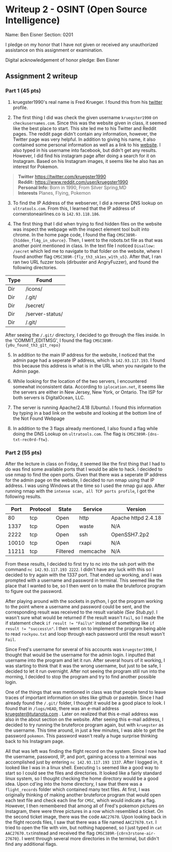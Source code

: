 Writeup 2 - OSINT (Open Source Intelligence)
======

Name: Ben Eisner
Section: 0201

I pledge on my honor that I have not given or received any unauthorized assistance on this assignment or examination.

Digital acknowledgement of honor pledge: Ben Eisner

## Assignment 2 writeup

### Part 1 (45 pts)

1. kruegster1990's real name is Fred Krueger. I found this from his [twitter](https://twitter.com/kruegster1990) profile.


2. The first thing I did was check the given username `kruegster1990` on `checkusernames.com`. Since this was the website given in class, it seemed like the best place to start. This site led me to his Twitter and Reddit pages. The reddit page didn't contain any information, however, the Twitter page was very helpful. In addition to giving his name, it also contained some personal information as well as a link to his [website](http://cornerstoneairlines.co). I also typed in his username into facebook, but didn't get any results. However, I did find his instagram page after doing a search for it on Instagram. Based on his Instagram images, it seems like he also has an interest for Pokemon.

  > **Twitter** https://twitter.com/kruegster1990 <br>
   **Reddit:** https://www.reddit.com/user/kruegster1990 <br>
   **Personal Info:** Born in 1990, From Silver Spring,MD <br>
   **Interests** Planes, Flying, Pokemon


3. To find the IP Address of the webserver, I did a reverse DNS lookup on `ultratools.com`. From this, I learned that the IP address of cornerstoneairlines.co is `142.93.118.186`.  

4. The first thing that I did when trying to find hidden files on the website was inspect the webpage with the inspect element tool built into chrome. In the home page code, I found the flag `CMSC389R-{h1dden_fl4g_in_s0urce}`. Then, I went to the robots.txt file as that was another point mentioned in class. In the text file I noticed `Disallow: /secret` which led me to navigate to that folder on the website, where I found another flag `CMSC389R-{fly_th3_sk1es_w1th_u5}`. After that, I ran ran two URL fuzzer tools (dirbuster and AngryFuzzer), and found the following directories.

| Type | Found           |
|------|-----------------|
| Dir  | /icons/         |
| Dir  | /.git/          |
| Dir  | /secret/        |
| Dir  | /server-status/ |
| Dir  | /.git/          |

After seeing the `/.git/` directory, I decided to go through the files inside. In the 'COMMIT_EDITMSG', I found the flag `CMSC389R-{y0u_found_th3_g1t_repo}`

5. In addition to the main IP address for the website, I noticed that the admin page had a seperate IP address, which is `142.93.117.193`. I found this because this address is what is in the URL when you navigate to the Admin page.

6. While looking for the location of the two servers, I encountered somewhat inconsistent data. According to `iplocation.net`, it seems like the servers are either in New Jersey, New York, or Ontario. The ISP for both servers is DigitalOcean, LLC.  

7. The server is running Apache/2.4.18 (Ubuntu). I found this information by typing in a bad link on the website and looking at the bottom line of the Not Found Webpage

8. In addition to the 3 flags already mentioned, I also found a flag while doing the DNS Lookup on `ultratools.com`. The flag is `CMSC389R-{dns-txt-rec0rd-ftw}`.

### Part 2 (55 pts)

After the lecture in class on Friday, it seemed like the first thing that I had to do was find some available ports that I would be able to hack. I decided to use nmap to find the open ports. Given that there was a seperate IP address for the admin page on the website, I decided to run nmap using that IP address. I was using Windows at the time so I used the nmap gui app. After running nmap with the ``intense scan, all TCP ports profile``, I got the following results.

| Port | Protocol |State     | Service   | Version           |
|------|----------|----------|-----------|-------------------|
| 80   | tcp      | Open     | http      |Apache httpd 2.4.18|
| 1337 | tcp      | Open     | waste     |N/A                |
| 2222 | tcp      | Open     | ssh       |OpenSSH7.2p2       |
|10010 | tcp      | Open     | rxapi     |N/A                |
| 11211| tcp      | Filtered | memcache  |N/A                |

From these results, I decided to first try to nc into the ssh port with the command ``nc 142.93.117.193 2222``. I didn't have any luck with this so I decided to try again with the 1337 port. That ended up working, and I was prompted with a username and password in terminal. This seemed like the place that I wanted to be, so I then went on to make the bruteforce program to figure out the password.

After playing around with the sockets in python, I got the program working to the point where a username and password could be sent, and the corresponding result was received to the result variable *(See Stub.py)*. I wasn't sure what would be returned if the result wasn't `Fail`, so I made the if statement check `if result != "Fail\n"` instead of something like `if result != "success\n"`. I then went on to implement the program being able to read `rockyou.txt` and loop through each password until the result wasn't `Fail`.

Since Fred's username for several of his accounts was `kruegster1990`, I thought that would be the username for the admin login. I inputted that username into the program and let it run. After several hours of it working, I was starting to think that it was the wrong username, but just to be safe, I decided to let it run overnight. After not seeing the program still run into the morning, I decided to stop the program and try to find another possible login.

One of the things that was mentioned in class was that people tend to leave traces of important information on sites like github or pastebin. Since I had already found the `/.git/` folder, I thought it would be a good place to look. I found that in `/logs/HEAD`, there was an e-mail address kruegster@tutanota.com . Later on realized that this e-mail address was also in the about section on the website. After seeing this e-mail address, I decided to try running the bruteforce program again, but with `kruegster` as the username. This time around, in just a few minutes, I was able to get the password `pokemon`. This password wasn't really a huge surprise thinking back to his Instagram page.

All that was left was finding the flight record on the system. Since I now had the username, password, IP, and port, gaining access to a terminal was accomplished just by entering `nc 142.93.117.193 1337`. After I logged in, it looked like I was in a linux shell. Executing `ls` seemed like a good way to start so I could see the files and directories. It looked like a fairly standard linux system, so I thought checking the home directory would be a good idea. Upon cd'ing into the home directory, I saw that there was a `flight_records` folder which contained many text files. At first, I was originally thinking of making another bruteforce program that would open each text file and check each line for `CMSC`, which would indicate a flag. However, I then remembered that among all of Fred's pokemon pictures on Instagram, there were three pictures in a row which resembled a ticket. On the second ticket image, there was the code `AAC27670`. Upon looking back in the flight records files, I saw that there was a file named `AAC27670.txt`. I tried to open the file with vim, but nothing happened, so I just typed in `cat AAC27670.txt`instead and received the flag `CMSC389R-{c0rn3rstone-air-27670}`. I went through several more directories in the terminal, but didn't find any additional flags. 
